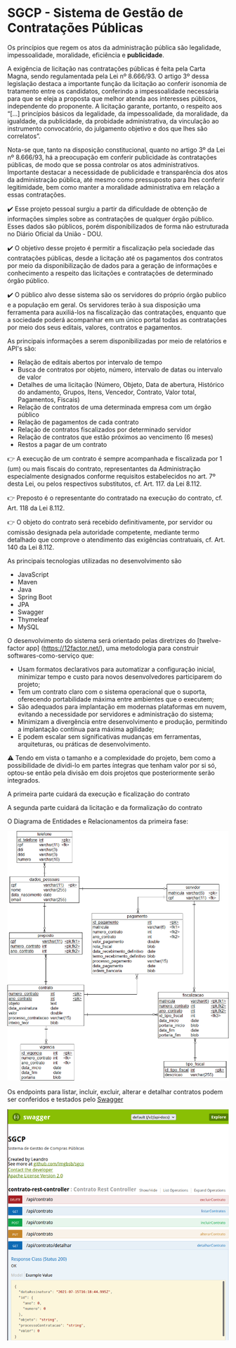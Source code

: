 # SGCP - Sistema de Gestão de Contratações Públicas

Os princípios que regem os atos da administração pública são legalidade, impessoalidade, moralidade, eficiência e **publicidade**.

A exigência de licitação nas contratações públicas é feita pela Carta Magna, sendo regulamentada pela Lei nº 8.666/93. O artigo 3º dessa legislação destaca a importante função da licitação ao conferir isonomia de tratamento entre os candidatos, conferindo a impessoalidade necessária para que se eleja a proposta que melhor atenda aos interesses públicos, independente do proponente. A licitação garante, portanto, o respeito aos “[...] princípios básicos da legalidade, da impessoalidade, da moralidade, da igualdade, da publicidade, da probidade administrativa, da vinculação ao instrumento convocatório, do julgamento objetivo e dos que lhes são correlatos”.

Nota-se que, tanto na disposição constitucional, quanto no artigo 3º da Lei nº 8.666/93, há a preocupação em conferir publicidade às contratações públicas, de modo que se possa controlar os atos administrativos. Importante destacar a necessidade de publicidade e transparência dos atos da administração pública, até mesmo como pressuposto para lhes conferir legitimidade, bem como manter a moralidade administrativa em relação a essas contratações. 

:heavy_check_mark: Esse projeto pessoal surgiu a partir da dificuldade de obtenção de informações simples sobre as contratações de qualquer órgão público. Esses dados são públicos, porém disponibilizados de forma não estruturada no Diário Oficial da União - DOU.

:heavy_check_mark: O objetivo desse projeto é permitir a fiscalização pela sociedade das contratações públicas, desde a licitação até os pagamentos dos contratos por meio da disponibilização de dados para a geração de informações e conhecimento a respeito das licitações e contratações de determinado órgão público.

:heavy_check_mark: O público alvo desse sistema são os servidores do próprio órgão publico e a população em geral. Os servidores terão à sua disposição uma ferramenta para auxiliá-los na fiscalização das contratações, enquanto que a sociedade poderá acompanhar em um único portal todas as contratações por meio dos seus editais, valores, contratos e pagamentos.

As principais informações a serem disponibilizadas por meio de relatórios e API's são:

* Relação de editais abertos por intervalo de tempo
* Busca de contratos por objeto, número, intervalo de datas ou intervalo de valor
* Detalhes de uma licitação (Número, Objeto, Data de abertura, Histórico do andamento, Grupos, Itens, Vencedor, Contrato, Valor total, Pagamentos, Fiscais)
* Relação de contratos de uma determinada empresa com um órgão público
* Relação de pagamentos de cada contrato
* Relação de contratos fiscalizados por determinado servidor
* Relação de contratos que estão próximos ao vencimento (6 meses)
* Restos a pagar de um contrato

:point_right: A execução de um contrato é sempre acompanhada e fiscalizada por 1 (um) ou mais fiscais do contrato, representantes da Administração especialmente designados conforme requisitos estabelecidos no art. 7º desta Lei, ou pelos respectivos substitutos, cf. Art. 117. da Lei 8.112.

:point_right: Preposto é o representante do contratado na execução do contrato, cf. Art. 118 da Lei 8.112.

:point_right: O objeto do contrato será recebido definitivamente, por servidor ou comissão designada pela autoridade competente, mediante termo detalhado que comprove o atendimento das exigências contratuais, cf. Art. 140 da Lei 8.112.

As principais tecnologias utilizadas no desenvolvimento são

- JavaScript
- Maven
- Java
- Spring Boot
- JPA
- Swagger
- Thymeleaf
- MySQL


O desenvolvimento do sistema será orientado pelas diretrizes do [twelve-factor app] (https://12factor.net/),
uma  metodologia para construir softwares-como-serviço que:

- Usam formatos declarativos para automatizar a configuração inicial, minimizar tempo e custo para novos desenvolvedores participarem do projeto;
- Tem um contrato claro com o sistema operacional que o suporta, oferecendo portabilidade máxima entre ambientes que o executem;
- São adequados para implantação em modernas plataformas em nuvem, evitando a necessidade por servidores e administração do sistema;
- Minimizam a divergência entre desenvolvimento e produção, permitindo a implantação contínua para máxima agilidade;
- E podem escalar sem significativas mudanças em ferramentas, arquiteturas, ou práticas de desenvolvimento.


<!---
Um levantamento inicial de requisitos originou o seguinte diagrama de classes:

![Diagrama de Classes](./src/main/resources/static/img/sgcp-diagrama_de_classes.png)
-->

:warning: Tendo em vista o tamanho e a complexidade do projeto, bem como a possibilidade de dividi-lo em partes íntegras que tenham valor por si só, optou-se então pela divisão em dois projetos que posteriormente serão integrados. 

A primeira parte cuidará da execução e ficalização do contrato

A segunda parte cuidará da licitação e da formalização do contrato

O Diagrama de Entidades e Relacionamentos da primeira fase:

![DER](./src/main/resources/static/img/210717-sgcp-diagrama_entidades_relacionamentos.png)

Os endpoints para listar, incluir, excluir, alterar e detalhar contratos podem ser
conferidos e testados pelo [Swagger](http://localhost:8080/swagger-ui.html#/contrato-rest-controller)

![Swagger](./src/main/resources/static/img/sgcp_swagger.png)


